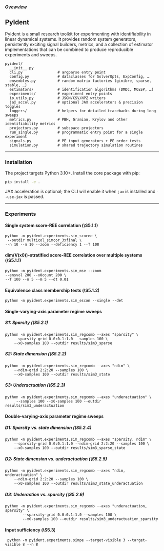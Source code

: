 ##### Ovewview
## PyIdent

PyIdent is a small research toolkit for experimenting with identifiability in
linear dynamical systems.  It provides random system generators, persistently
exciting signal builders, metrics, and a collection of estimator implementations
that can be combined to produce reproducible experiments and sweeps.

```
pyident/
  __init__.py
  cli.py                # argparse entry point
  config.py             # dataclasses for SolverOpts, ExpConfig, …
  ensembles.py          # random matrix factories (ginibre, sparse, stable, …)
  estimators/           # identification algorithms (DMDc, MOESP, …)
  experiments/          # experiment entry points
  io_utils.py           # JSON/CSV/NPZ writers
  jax_accel.py          # optional JAX accelerators & precision toggles
  loggers/              # helpers for detailed tracebacks during long sweeps
  metrics.py            # PBH, Gramian, Krylov and other identifiability metrics
  projectors.py         # subspace projectors
  run_single.py         # programmatic entry point for a single experiment
  signals.py            # PE input generators + PE order tests
  simulation.py         # shared trajectory simulation routines
```
---

### Installation

The project targets Python 3.10+.  Install the core package with pip:

```bash
pip install -e .
```

JAX acceleration is optional; the CLI will enable it when `jax` is installed and
`--use-jax` is passed.

---

### Experiments
#### Single system score-REE correlation (\S5.1.1)
```
python -m pyident.experiments.sim_scoree \
 --outdir multicol_simcor_3xfinal \
--n 10 --m 10 --zoom --deficiency 1 --T 100 
```
#### dim(V(x0))-stratified score-REE correlation over multiple systems (\S5.1.1)
```
python -m pyident.experiments.sim_mse --zoom
--ensvol 200 --x0count 200 \
--T 100 --n 5 --m 5 --dt 0.01
```
#### Equivalence class membership tests (\S5.1.2)
```
python -m pyident.experiments.sim_escon --single --det
```
#### Single-varying-axis parameter regime sweeps
##### S1: Sparsity (\S5.2.1)
```
python -m pyident.experiments.sim_regcomb --axes "sparsity" \
    --sparsity-grid 0.0:0.1:1.0 --samples 100 \
    --x0-samples 100 --outdir results/sim3_sparse
```

##### S2: State dimension (\S5.2.2)
```
python -m pyident.experiments.sim_regcomb --axes "ndim" \
    --ndim-grid 2:2:20 --samples 100 \
    --x0-samples 100 --outdir results/sim3_state
```
##### S3: Underactuation (\S5.2.3)
```
python -m pyident.experiments.sim_regcomb --axes "underactuation" \
     --samples 100 --x0-samples 100 --outdir results/sim3_underactuation
```
#### Double-varying-axis parameter regime sweeps
##### D1: Sparsity vs. state dimension (\S5.2.4)
```
python -m pyident.experiments.sim_regcomb --axes "sparsity, ndim" \
    --sparsity-grid 0.0:0.1:1.0 --ndim-grid 2:2:20 --samples 100 \
    --x0-samples 100 --outdir results/sim3_sparse_state
```
##### D2: State dimension vs. underactuation (\S5.2.5)
```
python -m pyident.experiments.sim_regcomb --axes "ndim, underactuation" \
    --ndim-grid 2:2:20 --samples 100 \
    --x0-samples 100 --outdir results/sim3_state_underactuation
```
##### D3: Underaction vs. sparsity (\S5.2.6)
```
python -m pyident.experiments.sim_regcomb --axes "underactuation, sparsity" \
        --sparsity-grid 0.0:0.1:1.0 --samples 100 \
        --x0-samples 100 --outdir results/sim3_underactuation_sparsity
```
#### Input sufficiency (\S5.3)
```
 python -m pyident.experiments.simpe --target-visible 3 --target-visible 8 --n 8
```
